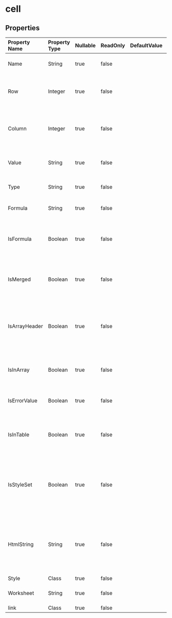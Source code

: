 # **cell**

 

## **Properties**

| Property Name | Property Type | Nullable |  ReadOnly | DefaultValue | Description | 
| :- | :- | :- |:- |  :- | :- |
|Name|String|true|false |  |Gets the name of the cell.|
|Row|Integer|true|false |  |Gets row number (zero based) of the cell.|
|Column|Integer|true|false |  |Gets column number (zero based) of the cell.|
|Value|String|true|false |  |Gets the value contained in this cell.|
|Type|String|true|false |  |Represents cell value type.|
|Formula|String|true|false |  |Gets or sets a formula of the .|
|IsFormula|Boolean|true|false |  |Represents if the specified cell contains formula.|
|IsMerged|Boolean|true|false |  |Checks if a cell is part of a merged range or not.|
|IsArrayHeader|Boolean|true|false |  |Indicates the cell's formula is and array formula                         and it is the first cell of the array.|
|IsInArray|Boolean|true|false |  |Indicates whether the cell formula is an array formula.|
|IsErrorValue|Boolean|true|false |  |Checks if the value of this cell is an error.|
|IsInTable|Boolean|true|false |  |Indicates whether this cell is part of table formula.|
|IsStyleSet|Boolean|true|false |  |Indicates if the cell's style is set. If return false, it means this cell has a default cell format.|
|HtmlString|String|true|false |  |Gets and sets the html string which contains data and some formats in this cell.|
|Style|Class|true|false |  ||
|Worksheet|String|true|false |  |Gets the parent worksheet.|
|link|Class|true|false |  ||

